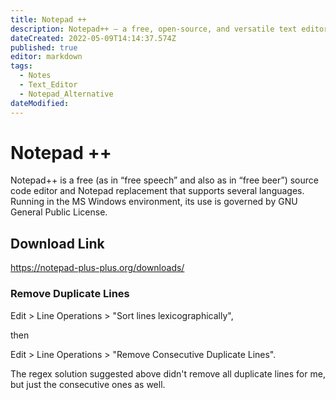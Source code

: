 ```yaml
---
title: Notepad ++
description: Notepad++ – a free, open-source, and versatile text editor for Windows that supports multiple programming languages, syntax highlighting, and advanced features like auto-completion and macros. This note may include information on its history, key features, usage tips, and comparisons with other text editors.
dateCreated: 2022-05-09T14:14:37.574Z
published: true
editor: markdown
tags:
  - Notes
  - Text_Editor
  - Notepad_Alternative
dateModified: 
---
```

# Notepad ++

Notepad++ is a free (as in “free speech” and also as in “free beer”) source code editor and Notepad replacement that supports several languages. Running in the MS Windows environment, its use is governed by GNU General Public License.

## Download Link

https://notepad-plus-plus.org/downloads/

### Remove Duplicate Lines

Edit > Line Operations > "Sort lines lexicographically",

then

Edit > Line Operations > "Remove Consecutive Duplicate Lines".

The regex solution suggested above didn't remove all duplicate lines for me, but just the consecutive ones as well.

